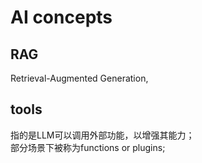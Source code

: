 # AI concepts

## RAG  
Retrieval-Augmented Generation,  
## tools
指的是LLM可以调用外部功能，以增强其能力；  
部分场景下被称为functions or plugins;  
